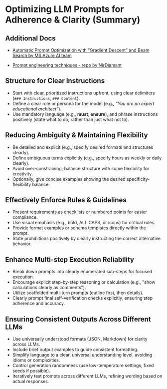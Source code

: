 # Optimizing LLM Prompts for Adherence & Clarity (Summary)

## Additional Docs

- [Automatic Prompt Optimization with “Gradient Descent”
and Beam Search by MS Azure AI team](https://arxiv.org/pdf/2305.03495)

- [Prompt engineering techniques - repo by NirDiamant](https://github.com/NirDiamant/Prompt_Engineering/tree/main/all_prompt_engineering_techniques)

## Structure for Clear Instructions
- Start with clear, prioritized instructions upfront, using clear delimiters (`### Instructions`, `### Content`).
- Define a clear role or persona for the model (e.g., *“You are an expert educational architect”*).
- Use mandatory language (e.g., **must**, **ensure**), and phrase instructions positively (state what to do, rather than just what not to).

## Reducing Ambiguity & Maintaining Flexibility
- Be detailed and explicit (e.g., specify desired formats and structures clearly).
- Define ambiguous terms explicitly (e.g., specify hours as weekly or daily clearly).
- Avoid over-constraining; balance structure with some flexibility for creativity.
- Optionally, give concise examples showing the desired specificity-flexibility balance.

## Effectively Enforce Rules & Guidelines
- Present requirements as checklists or numbered points for easier compliance.
- Use visual emphasis (e.g., bold, ALL CAPS, or icons) for critical rules.
- Provide format examples or schema templates directly within the prompt.
- State prohibitions positively by clearly instructing the correct alternative behavior.

## Enhance Multi-step Execution Reliability
- Break down prompts into clearly enumerated sub-steps for focused execution.
- Encourage explicit step-by-step reasoning or calculation (e.g., "show calculations clearly as comments").
- Utilize scaffolded multi-turn prompts (outline first, then details).
- Clearly prompt final self-verification checks explicitly, ensuring step adherence and accuracy.

## Ensuring Consistent Outputs Across Different LLMs
- Use universally understood formats (JSON, Markdown) for clarity across LLMs.
- Include brief output examples to guide consistent formatting.
- Simplify language to a clear, universal understanding level, avoiding idioms or complexities.
- Control generation randomness (use low-temperature settings, fixed seeds if possible).
- Iteratively test prompts across different LLMs, refining wording based on actual responses.